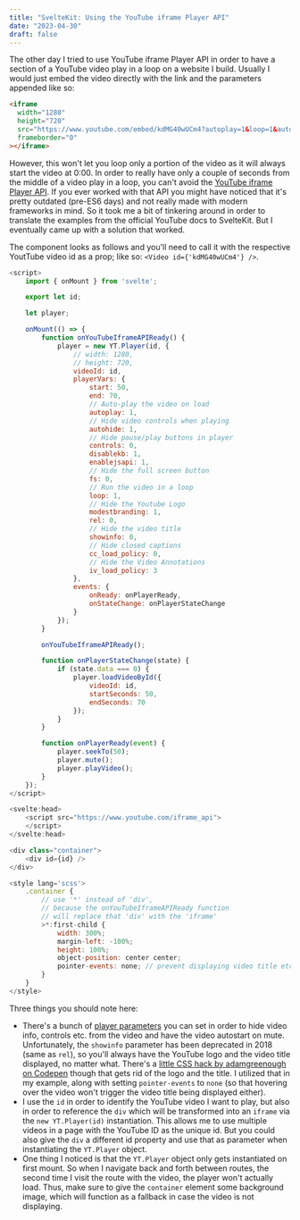 ```yaml
---
title: "SvelteKit: Using the YouTube iframe Player API"
date: "2023-04-30"
draft: false
---
```


The other day I tried to use YouTube iframe Player API in order to have a section of a YouTube video play in a loop on a
website I build. Usually I would just embed the video directly with the link and the parameters appended like so:

```html
<iframe
  width="1280"
  height="720"
  src="https://www.youtube.com/embed/kdMG40wUCm4?autoplay=1&loop=1&autoplay=1&playlist=kdMG40wUCm4"
  frameborder="0"
></iframe>
```

However, this won't let you loop only a portion of the video as it will always start the video at 0:00. In order to really have only a couple of seconds from the middle of a video play in a loop, you can't avoid the [YouTube iframe Player API](https://developers.google.com/youtube/iframe_api_reference). If you ever worked with that API you might have noticed that it's pretty outdated (pre-ES6 days) and not really made with modern frameworks in mind. So it took me a bit of tinkering around in order to translate the examples from the official YouTube docs to SvelteKit. But I eventually came up with a solution that worked.

The component looks as follows and you'll need to call it with the respective YoutTube video id as a prop; like so: `<Video id={'kdMG40wUCm4'} />`.

```javascript
<script>
	import { onMount } from 'svelte';

	export let id;

    let player;

	onMount(() => {
		function onYouTubeIframeAPIReady() {
			player = new YT.Player(id, {
				// width: 1280,
				// height: 720,
				videoId: id,
				playerVars: {
					start: 50,
					end: 70,
                    // Auto-play the video on load
					autoplay: 1,
                    // Hide video controls when playing
					autohide: 1,
                    // Hide pause/play buttons in player
					controls: 0,
					disablekb: 1,
					enablejsapi: 1,
                    // Hide the full screen button
					fs: 0,
                    // Run the video in a loop
					loop: 1,
                    // Hide the Youtube Logo
					modestbranding: 1,
					rel: 0,
                    // Hide the video title
					showinfo: 0,
                    // Hide closed captions
					cc_load_policy: 0,
                    // Hide the Video Annotations
					iv_load_policy: 3
				},
				events: {
					onReady: onPlayerReady,
					onStateChange: onPlayerStateChange
				}
			});
		}

		onYouTubeIframeAPIReady();

		function onPlayerStateChange(state) {
			if (state.data === 0) {
				player.loadVideoById({
					videoId: id,
					startSeconds: 50,
					endSeconds: 70
				});
			}
		}

		function onPlayerReady(event) {
			player.seekTo(50);
			player.mute();
			player.playVideo();
		}
	});
</script>

<svelte:head>
	<script src="https://www.youtube.com/iframe_api">
	</script>
</svelte:head>

<div class="container">
	<div id={id} />
</div>

<style lang='scss'>
	.container {
		// use '*' instead of 'div',
		// because the onYouTubeIframeAPIReady function
		// will replace that 'div' with the 'iframe'
		>*:first-child {
			width: 300%;
			margin-left: -100%;
			height: 100%;
			object-position: center center;
			pointer-events: none; // prevent displaying video title etc. on hover
		}
	}
</style>
```

Three things you should note here:

- There's a bunch of [player parameters](https://developers.google.com/youtube/player_parameters.html?playerVersion=HTML5&hl=de) you can set in order to hide video info, controls etc. from the video and have the video autostart on mute. Unfortunately, the `showinfo` parameter has been deprecated in 2018 (same as `rel`), so you'll always have the YouTube logo and the video title displayed, no matter what. There's a [little CSS hack by adamgreenough on Codepen](https://codepen.io/adamgreenough/pen/bGrgoNb) though that gets rid of the logo and the title. I utilized that in my example, along with setting `pointer-events` to `none` (so that hovering over the video won't trigger the video title being displayed either).
- I use the `id` in order to identify the YouTube video I want to play, but also in order to reference the `div` which will be transformed into an `iframe` via the `new YT.Player(id)` instantiation. This allows me to use multiple videos in a page with the YouTube ID as the unique id. But you could also give the `div` a different id property and use that as parameter when instantiating the `YT.Player` object.
- One thing I noticed is that the `YT.Player` object only gets instantiated on first mount. So when I navigate back and forth between routes, the second time I visit the route with the video, the player won't actually load. Thus, make sure to give the `container` element some background image, which will function as a fallback in case the video is not displaying.
